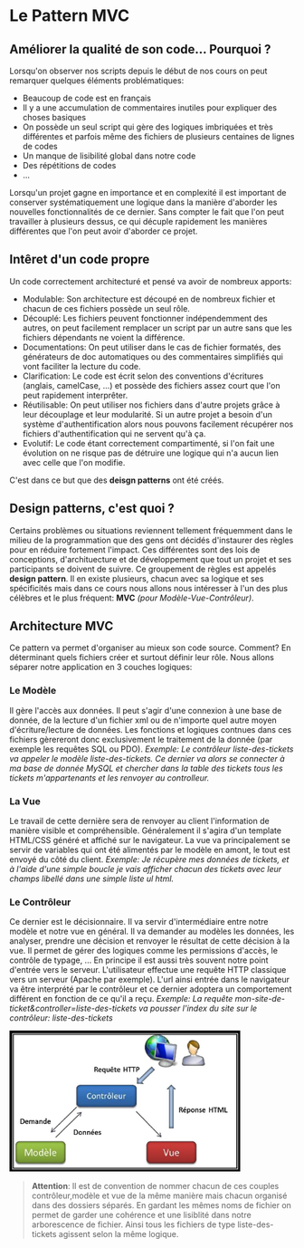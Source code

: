 <div id="mvc">

# Le Pattern MVC

## Améliorer la qualité de son code... Pourquoi ?

Lorsqu'on observer nos scripts depuis le début de nos cours on peut remarquer quelques éléments problématiques:

- Beaucoup de code est en français
- Il y a une accumulation de commentaires inutiles pour expliquer des choses basiques
- On possède un seul script qui gère des logiques imbriquées et très différentes et parfois même des fichiers de plusieurs centaines de lignes de codes
- Un manque de lisibilité global dans notre code
- Des répétitions de codes
- ...

Lorsqu'un projet gagne en importance et en complexité il est important de conserver systématiquement une logique dans la manière d'aborder les nouvelles fonctionnalités de ce dernier. Sans compter le fait que l'on peut travailler à plusieurs dessus, ce qui décuple rapidement les manières différentes que l'on peut avoir d'aborder ce projet.

## Intêret d'un code propre

Un code correctement architecturé et pensé va avoir de nombreux apports:

- Modulable: Son architecture est découpé en de nombreux fichier et chacun de ces fichiers possède un seul rôle.
- Découplé: Les fichiers peuvent fonctionner indépendemment des autres, on peut facilement remplacer un script par un autre sans que les fichiers dépendants ne voient la différence.
- Documentations: On peut utiliser dans le cas de fichier formatés, des générateurs de doc automatiques ou des commentaires simplifiés qui vont faciliter la lecture du code.
- Clarification: Le code est écrit selon des conventions d'écritures (anglais, camelCase, ...) et possède des fichiers assez court que l'on peut rapidement interprêter.
- Réutilisable: On peut utiliser nos fichiers dans d'autre projets grâce à leur découplage et leur modularité. Si un autre projet a besoin d'un système d'authentification alors nous pouvons facilement récupérer nos fichiers d'authentification qui ne servent qu'à ça.
- Evolutif: Le code étant correctement compartimenté, si l'on fait une évolution on ne risque pas de détruire une logique qui n'a aucun lien avec celle que l'on modifie.

C'est dans ce but que des **deisgn patterns** ont été créés.

## Design patterns, c'est quoi ?

Certains problèmes ou situations reviennent tellement fréquemment dans le milieu de la programmation que des gens ont décidés d'instaurer des règles pour en réduire fortement l'impact. Ces différentes sont des lois de conceptions, d'archituecture et de développement que tout un projet et ses participants se doivent de suivre. Ce groupement de règles est appelés **design pattern**. Il en existe plusieurs, chacun avec sa logique et ses spécificités mais dans ce cours nous allons nous intéresser à l'un des plus célèbres et le plus fréquent: **MVC** _(pour Modèle-Vue-Contrôleur)_.

## Architecture MVC

Ce pattern va permet d'organiser au mieux son code source. Comment? En déterminant quels fichiers créer et surtout définir leur rôle. Nous allons séparer notre application en 3 couches logiques:

### Le Modèle

Il gère l'accès aux données. Il peut s'agir d'une connexion à une base de donnée, de la lecture d'un fichier xml ou de n'importe quel autre moyen d'écriture/lecture de données. Les fonctions et logiques contnues dans ces fichiers gèrereront donc exclusivement le traitement de la donnée (par exemple les requêtes SQL ou PDO).
_Exemple: Le contrôleur liste-des-tickets va appeler le modèle liste-des-tickets. Ce dernier va alors se connecter à ma base de donnée MySQL et chercher dans la table des tickets tous les tickets m'appartenants et les renvoyer au controlleur._

### La Vue

Le travail de cette dernière sera de renvoyer au client l'information de manière visible et compréhensible. Généralement il s'agira d'un template HTML/CSS généré et affiché sur le navigateur. La vue va principalement se servir de variables qui ont été alimentés par le modèle en amont, le tout est envoyé du côté du client.
_Exemple: Je récupère mes données de tickets, et à l'aide d'une simple boucle je vais afficher chacun des tickets avec leur champs libellé dans une simple liste ul html._

### Le Contrôleur

Ce dernier est le décisionnaire. Il va servir d'intermédiaire entre notre modèle et notre vue en général. Il va demander au modèles les données, les analyser, prendre une décision et renvoyer le résultat de cette décision à la vue. Il permet de gérer des logiques comme les permissions d'accès, le contrôle de typage, ...
En principe il est aussi très souvent notre point d'entrée vers le serveur. L'utilisateur effectue une requête HTTP classique vers un serveur (Apache par exemple). L'url ainsi entrée dans le navigateur va être interprété par le contrôleur et ce dernier adoptera un comportement différent en fonction de ce qu'il a reçu.
_Exemple: La requête mon-site-de-ticket&controller=liste-des-tickets va pousser l'index du site sur le contrôleur: liste-des-tickets_

![Relation client serveur](./images/schema-mvc.png)

> **Attention**: Il est de convention de nommer chacun de ces couples contrôleur,modèle et vue de la même manière mais chacun organisé dans des dossiers séparés. En gardant les mêmes noms de fichier on permet de garder une cohérence et une lisiblité dans notre arborescence de fichier. Ainsi tous les fichiers de type liste-des-tickets agissent selon la même logique.

</div>
